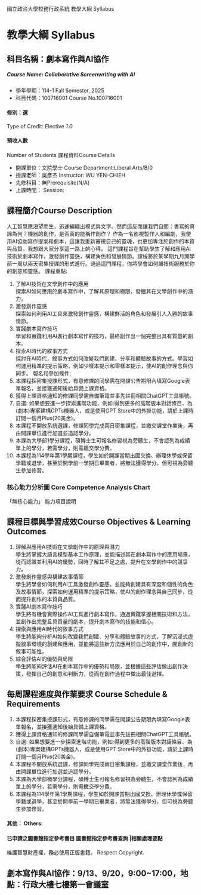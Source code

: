 國立政治大學校務行政系統 教學大綱 Syllabus
# 教學大綱 Syllabus
##  科目名稱：劇本寫作與AI協作
#####  Course Name: Collaborative Screenwriting with AI
  * 學年學期：114-1 Fall Semester, 2025 
  * 科目代碼：100716001 Course No.100716001
#### 修別：選
Type of Credit: Elective 
_1.0_
#### 預收人數
Number of Students
課程資料Course Details
  * 開課單位：文院學士 Course Department:Liberal Arts/B/0 
  * 授課老師：吳彥杰 Instructor: WU YEN-CHIEH 
  * 先修科目：無Prerequisite(N/A)
  * 上課時間： Session: 
##  課程簡介Course Description
人工智慧應渴望而生，迅速編織出模式與文字。然而這反而讓我們自問：書寫的真諦為何？機器的創作，是否真的能稱作創作？
作為一名影視製作人和編劇，我使用AI協助寫作提案和劇本，這讓我重新審視自己的靈魂，也更加專注於創作的本質與品質。我想跟大家分享這一路上的心得。
這門課程旨在幫助學生了解和應用AI技術於劇本寫作，激發創作靈感，構建角色和發展情節。課程將於某學期九月開學前一周以兩天密集授課的形式進行。通過這門課程，你將學會如何讓技術服務於你的創意和靈感。
課程重點:
  1. 了解AI技術在文學創作中的應用  
探索AI如何應用於劇本寫作中，了解其原理和極限，發掘其在文學創作中的潛力。
  2. 激發創作靈感  
探索如何利用AI工具來激發創作靈感，構建鮮活的角色和發展引人入勝的故事情節。
  3. 實踐劇本寫作技巧  
學習和實踐利用AI進行劇本寫作的技巧，最終創作出一個完整且具有質量的劇本。
  4. 探索AI時代的敘事方式  
探討在AI時代，敘事方式如何改變我們創建、分享和體驗故事的方式。學習如何運用精準的提示策略，例如少樣本提示和零樣本提示，使AI的創作理念與你同步。
報名和參加條件:
  1. 本課程採密集授課形式，有意修課的同學需在開課公告期限內填寫Google表單報名，並接獲通知後始具備上課資格。
  2. 獲得上課資格通知的修課同學需自備筆電並事先註冊相關ChatGPT工具帳號。
  3. 自選: 如果想要進一步探索進階功能，例如:得到更多的高階版本對話條目、為(劇本)專案建構GPTs機器人，或是使用GPT Store中的外掛功能，請於上課時訂閱一個月Plus(20美金)。
  4. 本課程不開放系統選課，修課同學完成兩日密集課程，並繳交課堂作業後，再由開課單位進行加選並追認學分。
  5. 本課為大學部1學分課程，碩博士生可報名修習視為旁聽生，不會認列為成績單上的學分，若需學分，則需繳交學分費。
  6. 本課程為114學年第1學期課程，學生如於開課當期出國交換、辦理休學或保留學籍或退學，甚至於開學前一學期已畢業者，將無法獲得學分，但可視為旁聽生參加修習。
###  核心能力分析圖 Core Competence Analysis Chart
「無核心能力」 
能力項目說明
##  課程目標與學習成效Course Objectives & Learning Outcomes 
  1. 理解與應用AI技術在文學創作中的原理與潛力  
學生將掌握大語言模型基本工作原理，並能描述其在劇本寫作中的應用場景，從而認識並利用AI的優勢，同時了解其不足之處，提升在文學創作中的競爭力。
  2. 激發創作靈感與構建故事情節  
學生將學會如何利用AI工具激發創作靈感，並能夠創建具有深度和個性的角色及故事情節，探索如何運用精準的提示策略，使AI的創作理念與自己同步，從而提升創作的本質與品質。
  3. 實踐AI劇本寫作技巧  
學生將有機會實際操作AI工具進行劇本寫作，通過實踐掌握相關技術和方法，並創作出完整且具質量的劇本，提升劇本寫作的技能和信心。
  4. 探索與應用AI時代的敘事方式  
學生將能夠分析AI如何改變我們創建、分享和體驗故事的方式，了解沉浸式虛擬敘事環境的創建和應用，並能將這些新方法應用於自己的創作中，開創新的敘事可能性。
  5. 綜合評估AI的優勢與局限  
學生將能夠評估AI在劇本寫作中的優勢和局限，並根據這些評估做出創作決策，發揮自己的創意和判斷力，從而在創作過程中做出最佳選擇。
##  每周課程進度與作業要求 Course Schedule & Requirements
  1. 本課程採密集授課形式，有意修課的同學需在開課公告期限內填寫Google表單報名，並接獲通知後始具備上課資格。
  2. 獲得上課資格通知的修課同學需自備筆電並事先註冊相關ChatGPT工具帳號。
  3. 自選: 如果想要進一步探索進階功能，例如:得到更多的高階版本對話條目、為(劇本)專案建構GPTs機器人，或是使用GPT Store中的外掛功能，請於上課時訂閱一個月Plus(20美金)。
  4. 本課程不開放系統選課，修課同學完成兩日密集課程，並繳交課堂作業後，再由開課單位進行加選並追認學分。
  5. 本課為大學部微學分課程，碩博士生可報名修習視為旁聽生，不會認列為成績單上的學分，若需學分，則需繳交學分費。
  6. 本課程為114學年第1學期課程，學生如於開課當期出國交換、辦理休學或保留學籍或退學，甚至於開學前一學期已畢業者，將無法獲得學分，但可視為旁聽生參加修習。
####  其他： Others:
####  已申請之圖書館指定參考書目  圖書館指定參考書查詢 |相關處理要點
維護智慧財產權，務必使用正版書籍。 Respect Copyright.
## 劇本寫作與AI協作：9/13、9/20，9:00~17:00，地點：行政大樓七樓第一會議室